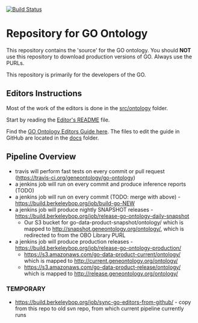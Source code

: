 [![Build Status](https://travis-ci.org/geneontology/go-ontology.svg?branch=master)](https://travis-ci.org/geneontology/go-ontology)

# Repository for GO Ontology

This repository contains the 'source' for the GO ontology. You should
__NOT__ use this repository to download production versions of
GO. Always use the PURLs.

This repository is primarily for the developers of the GO.

## Editors Instructions

Most of the work of the editors is done in the [src/ontology](src/ontology) folder.

Start by reading the [Editor's README](src/ontology/README-editors.md) file.

Find the [GO Ontology Editors Guide here](http://go-ontology.readthedocs.io/). The files to edit the guide in GitHub are located in the [docs](docs/) folder.

## Pipeline Overview

 - travis will perform fast tests on every commit or pull request (https://travis-ci.org/geneontology/go-ontology)
 - a jenkins job will run on every commit and produce inference reports (TODO)
 - a jenkins job will run on every commit (TODO: merge with above)  - https://build.berkeleybop.org/job/build-go-NEW
 - a jenkins job will produce nightly SNAPSHOT releases - https://build.berkeleybop.org/job/release-go-ontology-daily-snapshot
    * Our S3 bucket for go-data-product-snapshot/ontology/ which is mapped to http://snapshot.geneontology.org/ontology/, which is redirected to from the OBO Library PURL
 - a jenkins job will produce production releases - https://build.berkeleybop.org/job/release-go-ontology-production/
    * https://s3.amazonaws.com/go-data-product-current/ontology/ which is mapped to http://current.geneontology.org/ontology/
    * https://s3.amazonaws.com/go-data-product-release/ontology/ which is mapped to http://release.geneontology.org/ontology/

### TEMPORARY

 - https://build.berkeleybop.org/job/sync-go-editors-from-github/ - copy from this repo to old svn repo, from which current pipeline currently runs
